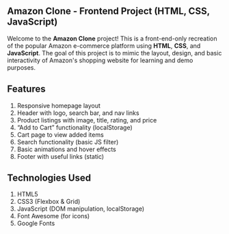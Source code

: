 ## Amazon Clone - Frontend Project (HTML, CSS, JavaScript)

Welcome to the **Amazon Clone** project! This is a front-end-only recreation of the popular Amazon e-commerce platform using **HTML**, **CSS**, and **JavaScript**. The goal of this project is to mimic the layout, design, and basic interactivity of Amazon's shopping website for learning and demo purposes.

## Features

1. Responsive homepage layout  
2. Header with logo, search bar, and nav links  
3. Product listings with image, title, rating, and price  
4. “Add to Cart” functionality (localStorage)  
5. Cart page to view added items  
6. Search functionality (basic JS filter)  
7. Basic animations and hover effects  
8. Footer with useful links (static)  

##  Technologies Used

1. HTML5  
2. CSS3 (Flexbox & Grid)  
3. JavaScript (DOM manipulation, localStorage)  
4. Font Awesome (for icons)  
5. Google Fonts
